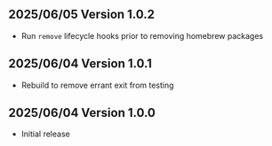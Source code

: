2025/06/05 Version 1.0.2
------------------------
- Run `remove` lifecycle hooks prior to removing homebrew packages

2025/06/04 Version 1.0.1
------------------------
- Rebuild to remove errant exit from testing

2025/06/04 Version 1.0.0
--------------------------
- Initial release
